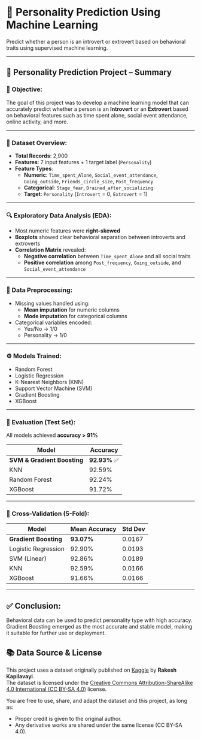 # 🧠 Personality Prediction Using Machine Learning

Predict whether a person is an introvert or extrovert based on behavioral traits using supervised machine learning.

---

## 📝 Personality Prediction Project – Summary

### 📌 Objective:
The goal of this project was to develop a machine learning model that can accurately predict whether a person is an **Introvert** or an **Extrovert** based on behavioral features such as time spent alone, social event attendance, online activity, and more.

---

### 📁 Dataset Overview:
- **Total Records**: 2,900
- **Features**: 7 input features + 1 target label (`Personality`)
- **Feature Types**:
  - **Numeric**: `Time_spent_Alone`, `Social_event_attendance`, `Going_outside`, `Friends_circle_size`, `Post_frequency`
  - **Categorical**: `Stage_fear`, `Drained_after_socializing`
  - **Target**: `Personality` (`Introvert` = 0, `Extrovert` = 1)

---

### 🔍 Exploratory Data Analysis (EDA):
- Most numeric features were **right-skewed**
- **Boxplots** showed clear behavioral separation between introverts and extroverts
- **Correlation Matrix** revealed:
  - **Negative correlation** between `Time_spent_Alone` and all social traits
  - **Positive correlation** among `Post_frequency`, `Going_outside`, and `Social_event_attendance`

---

### 🧹 Data Preprocessing:
- Missing values handled using:
  - **Mean imputation** for numeric columns
  - **Mode imputation** for categorical columns
- Categorical variables encoded:
  - Yes/No → 1/0
  - Personality → 1/0

---

### ⚙️ Models Trained:
- Random Forest
- Logistic Regression
- K-Nearest Neighbors (KNN)
- Support Vector Machine (SVM)
- Gradient Boosting
- XGBoost

---

### 🧪 Evaluation (Test Set):
All models achieved **accuracy > 91%**

| Model               | Accuracy |
|--------------------|----------|
| **SVM & Gradient Boosting** | **92.93%** ✅ |
| KNN                | 92.59%   |
| Random Forest      | 92.24%   |
| XGBoost            | 91.72%   |

---

### 🔁 Cross-Validation (5-Fold):

| Model               | Mean Accuracy | Std Dev |
|--------------------|---------------|---------|
| **Gradient Boosting**  | **93.07%**       | 0.0167 |
| Logistic Regression | 92.90%        | 0.0193 |
| SVM (Linear)        | 92.86%        | 0.0189 |
| KNN                 | 92.59%        | 0.0166 |
| XGBoost             | 91.66%        | 0.0166 |

---

## ✅ Conclusion:
Behavioral data can be used to predict personality type with high accuracy. Gradient Boosting emerged as the most accurate and stable model, making it suitable for further use or deployment.


## 📚 Data Source & License

This project uses a dataset originally published on [Kaggle](https://www.kaggle.com/) by **Rakesh Kapilavayi**.  
The dataset is licensed under the [Creative Commons Attribution-ShareAlike 4.0 International (CC BY-SA 4.0)](https://creativecommons.org/licenses/by-sa/4.0/) license.

You are free to use, share, and adapt the dataset and this project, as long as:
- Proper credit is given to the original author.
- Any derivative works are shared under the same license (CC BY-SA 4.0).